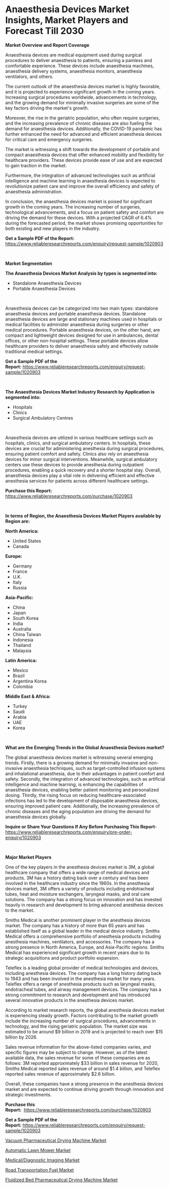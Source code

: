 <p><h1>Anaesthesia Devices Market Insights, Market Players and Forecast Till 2030</h1></p><p><strong>Market Overview and Report Coverage</strong></p>
<p><p>Anaesthesia devices are medical equipment used during surgical procedures to deliver anaesthesia to patients, ensuring a painless and comfortable experience. These devices include anaesthesia machines, anaesthesia delivery systems, anaesthesia monitors, anaesthesia ventilators, and others.</p><p>The current outlook of the anaesthesia devices market is highly favorable, and it is projected to experience significant growth in the coming years. Increasing surgical procedures worldwide, advancements in technology, and the growing demand for minimally invasive surgeries are some of the key factors driving the market's growth.</p><p>Moreover, the rise in the geriatric population, who often require surgeries, and the increasing prevalence of chronic diseases are also fueling the demand for anaesthesia devices. Additionally, the COVID-19 pandemic has further enhanced the need for advanced and efficient anaesthesia devices for critical care and emergency surgeries.</p><p>The market is witnessing a shift towards the development of portable and compact anaesthesia devices that offer enhanced mobility and flexibility for healthcare providers. These devices provide ease of use and are expected to gain traction in the market.</p><p>Furthermore, the integration of advanced technologies such as artificial intelligence and machine learning in anaesthesia devices is expected to revolutionize patient care and improve the overall efficiency and safety of anaesthesia administration.</p><p>In conclusion, the anaesthesia devices market is poised for significant growth in the coming years. The increasing number of surgeries, technological advancements, and a focus on patient safety and comfort are driving the demand for these devices. With a projected CAGR of 6.4% during the forecasted period, the market shows promising opportunities for both existing and new players in the industry.</p></p>
<p><strong>Get a Sample PDF of the Report:</strong> <a href="https://www.reliableresearchreports.com/enquiry/request-sample/1020903">https://www.reliableresearchreports.com/enquiry/request-sample/1020903</a></p>
<p>&nbsp;</p>
<p><strong>Market Segmentation</strong></p>
<p><strong>The Anaesthesia Devices Market Analysis by types is segmented into:</strong></p>
<p><ul><li>Standalone Anaesthesia Devices</li><li>Portable Anaesthesia Devices</li></ul></p>
<p>&nbsp;</p>
<p><p>Anaesthesia devices can be categorized into two main types: standalone anaesthesia devices and portable anaesthesia devices. Standalone anaesthesia devices are large and stationary machines used in hospitals or medical facilities to administer anaesthesia during surgeries or other medical procedures. Portable anaesthesia devices, on the other hand, are compact and lightweight devices designed for use in ambulances, dental offices, or other non-hospital settings. These portable devices allow healthcare providers to deliver anaesthesia safely and effectively outside traditional medical settings.</p></p>
<p><strong>Get a Sample PDF of the Report:</strong>&nbsp;<a href="https://www.reliableresearchreports.com/enquiry/request-sample/1020903">https://www.reliableresearchreports.com/enquiry/request-sample/1020903</a></p>
<p>&nbsp;</p>
<p><strong>The Anaesthesia Devices Market Industry Research by Application is segmented into:</strong></p>
<p><ul><li>Hospitals</li><li>Clinics</li><li>Surgical Ambulatory Centres</li></ul></p>
<p>&nbsp;</p>
<p><p>Anaesthesia devices are utilized in various healthcare settings such as hospitals, clinics, and surgical ambulatory centers. In hospitals, these devices are crucial for administering anesthesia during surgical procedures, ensuring patient comfort and safety. Clinics also rely on anaesthesia devices for minor surgical interventions. Meanwhile, surgical ambulatory centers use these devices to provide anesthesia during outpatient procedures, enabling a quick recovery and a shorter hospital stay. Overall, anaesthesia devices play a vital role in delivering efficient and effective anesthesia services for patients across different healthcare settings.</p></p>
<p><strong>Purchase this Report:</strong>&nbsp; <a href="https://www.reliableresearchreports.com/purchase/1020903">https://www.reliableresearchreports.com/purchase/1020903</a></p>
<p>&nbsp;</p>
<p><strong>In terms of Region, the Anaesthesia Devices Market Players available by Region are:</strong></p>
<p>
    <p> <strong> North America: </strong>
        <ul>
            <li>United States</li>
            <li>Canada</li>
        </ul>
        </p> 
    <p> <strong> Europe: </strong>
        <ul>
            <li>Germany</li>
            <li>France</li>
            <li>U.K.</li>
            <li>Italy</li>
            <li>Russia</li>
        </ul>
        </p> 
    <p> <strong> Asia-Pacific: </strong>
        <ul>
            <li>China</li>
            <li>Japan</li>
            <li>South Korea</li>
            <li>India</li>
            <li>Australia</li>
            <li>China Taiwan</li>
            <li>Indonesia</li>
            <li>Thailand</li>
            <li>Malaysia</li>
        </ul>
        </p> 
    <p> <strong> Latin America: </strong>
        <ul>
            <li>Mexico</li>
            <li>Brazil</li>
            <li>Argentina Korea</li>
            <li>Colombia</li>
        </ul>
        </p> 
    <p> <strong> Middle East & Africa: </strong>
        <ul>
            <li>Turkey</li>
            <li>Saudi</li>
            <li>Arabia</li>
            <li>UAE</li>
            <li>Korea</li>
        </ul>
    </p>
    </p>
<p>&nbsp;</p>
<p><strong>What are the Emerging Trends in the Global Anaesthesia Devices market?</strong></p>
<p><p>The global anaesthesia devices market is witnessing several emerging trends. Firstly, there is a growing demand for minimally invasive and non-invasive anaesthesia techniques, such as target-controlled infusion systems and inhalational anaesthesia, due to their advantages in patient comfort and safety. Secondly, the integration of advanced technologies, such as artificial intelligence and machine learning, is enhancing the capabilities of anaesthesia devices, enabling better patient monitoring and personalized dosing. Thirdly, the rising focus on reducing healthcare-associated infections has led to the development of disposable anaesthesia devices, ensuring improved patient care. Additionally, the increasing prevalence of chronic diseases and the aging population are driving the demand for anaesthesia devices globally.</p></p>
<p><strong>Inquire or Share Your Questions If Any Before Purchasing This Report</strong>- <a href="https://www.reliableresearchreports.com/enquiry/pre-order-enquiry/1020903">https://www.reliableresearchreports.com/enquiry/pre-order-enquiry/1020903</a></p>
<p>&nbsp;</p>
<p><strong>Major Market Players</strong></p>
<p><p>One of the key players in the anesthesia devices market is 3M, a global healthcare company that offers a wide range of medical devices and products. 3M has a history dating back over a century and has been involved in the healthcare industry since the 1960s. In the anesthesia devices market, 3M offers a variety of products including endotracheal tubes, heat and moisture exchangers, laryngeal masks, and oral care solutions. The company has a strong focus on innovation and has invested heavily in research and development to bring advanced anesthesia devices to the market.</p><p>Smiths Medical is another prominent player in the anesthesia devices market. The company has a history of more than 65 years and has established itself as a global leader in the medical device industry. Smiths Medical offers a comprehensive portfolio of anesthesia products including anesthesia machines, ventilators, and accessories. The company has a strong presence in North America, Europe, and Asia-Pacific regions. Smiths Medical has experienced significant growth in recent years due to its strategic acquisitions and product portfolio expansion.</p><p>Teleflex is a leading global provider of medical technologies and devices, including anesthesia devices. The company has a long history dating back to 1943 and has been involved in the anesthesia market for many years. Teleflex offers a range of anesthesia products such as laryngeal masks, endotracheal tubes, and airway management devices. The company has a strong commitment to research and development and has introduced several innovative products in the anesthesia devices market.</p><p>According to market research reports, the global anesthesia devices market is experiencing steady growth. Factors contributing to the market growth include the increasing number of surgical procedures, advancements in technology, and the rising geriatric population. The market size was estimated to be around $9 billion in 2019 and is projected to reach over $15 billion by 2026.</p><p>Sales revenue information for the above-listed companies varies, and specific figures may be subject to change. However, as of the latest available data, the sales revenue for some of these companies are as follows: 3M reported approximately $33 billion in sales revenue for 2020, Smiths Medical reported sales revenue of around $1.4 billion, and Teleflex reported sales revenue of approximately $2.6 billion.</p><p>Overall, these companies have a strong presence in the anesthesia devices market and are expected to continue driving growth through innovation and strategic investments.</p></p>
<p><strong>Purchase this Report:</strong>&nbsp;&nbsp;<a href="https://www.reliableresearchreports.com/purchase/1020903">https://www.reliableresearchreports.com/purchase/1020903</a></p>
<p></p>
<p><strong>Get a Sample PDF of the Report:</strong>&nbsp;<a href="https://www.reliableresearchreports.com/enquiry/request-sample/1020903">https://www.reliableresearchreports.com/enquiry/request-sample/1020903</a></p>
<p><p><a href="https://www.reportprime.com/vacuum-pharmaceutical-drying-machine-r10545">Vacuum Pharmaceutical Drying Machine Market</a></p><p><a href="https://medium.com/@dioncollins8227/automatic-lawn-mower-market-size-growth-forecast-2023-2030-194422fe6519">Automatic Lawn Mower Market</a></p><p><a href="https://github.com/AKSHATREPORTPRIME/Market-Research-Report-List-1/blob/main/medicaldiagnostic-imaging-market.md">Medical/Diagnostic Imaging Market</a></p><p><a href="https://www.linkedin.com/pulse/road-transportation-fuel-market-size-share-amp-trends-w5tre/">Road Transportation Fuel Market</a></p><p><a href="https://www.reportprime.com/fluidized-bed-pharmaceutical-drying-machine-r10543">Fluidized Bed Pharmaceutical Drying Machine Market</a></p></p>
